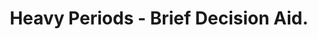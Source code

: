 ---
category: Heavy Periods
title: Heavy Periods - Brief Decision Aid.
description: Heavy Mentrual Bleeding (Heavy Periods) - Management Options - Brief Decision Aids are designed to help you answer three questions, Do I have options? What are the benefits and risks of these options, (and how likely are they)? How can we make a decision together that is right for me?
audio: 
article: /assets/publication/heavy-periods.pdf
www: 
keywords: BDA, Heavy Menstrual Bleeding, Dave Tomson, Richard Thomson, Diana Mansour ,Watchful waiting, Intrauterine system, IUS, hormonal device, womb, Medication, tablets taken before and during periods, combined oral contraceptive pill, progestogens, Surgery, endometrial ablation, hysterectomy. heavy periods, brief decision aid, benefits, risks, options, together, right, me
youtube:
--- 
